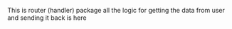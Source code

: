 This is router (handler) package all the logic for getting the data from user and sending it back is here